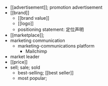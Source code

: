 - [[advertisement]]; promotion advertisement
- [[brand]]
    - [[brand value]]
    - [[logo]]
    - positioning statement: 定位声明
- [[marketplace]];
- marketing communication
    - marketing-communications platform
        - Mailchimp
- market leader
- [[price]]
- sell; sale; sold
    - best-selling; [[best seller]]
    - most popular;
